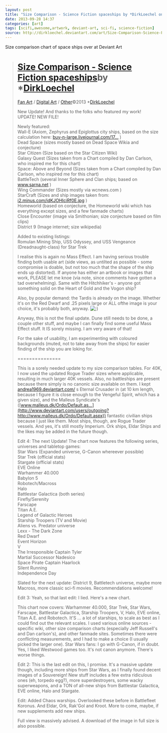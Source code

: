 ```yaml
---
layout: post
title: "Size Comparison - Science Fiction spaceships by *DirkLoechel on deviantART"
date: 2013-09-28 14:37
categories: [art]
tags: [scifi,awesome,artwork, deviant-art, sci-fi, science-fiction]
source: http://dirkloechel.deviantart.com/art/Size-Comparison-Science-Fiction-spaceships-398790051
---
```

Size comparison chart of space ships over at Deviant Art

> [Size Comparison - Science Fiction spaceships](http://dirkloechel.deviantart.com/art/Size-Comparison-Science-Fiction-spaceships-398790051)by \*[DirkLoechel](http://dirkloechel.deviantart.com/)
> ================================================================================================================================================================================================
> 
> [Fan Art](http://www.deviantart.com/fanart/) / [Digital Art](http://www.deviantart.com/fanart/digital/) / [Other](http://www.deviantart.com/fanart/digital/other/)©2013 \*[DirkLoechel](http://dirkloechel.deviantart.com/)
> 
> New Update! And thanks to the folks who featured my work!  
> UPDATE! NEW FILE!  
>   
> Newly featured:   
> Wall-E (Axiom, Zephyrus and Epiglottus city ships, based on the size calculation here: [buy-n-large.livejournal.com/17…](http://www.deviantart.com/users/outgoing?http://buy-n-large.livejournal.com/179668.html) )  
> Dead Space (sizes mostly based on Dead Space Wikia and conjecture)  
> Star Citizen (Size based on the Star Citizen Wiki)  
> Galaxy Quest (Sizes taken from a Chart compiled by Dan Carlson, who inspired me for this chart)  
> Space: Above and Beyond (Sizes taken from a Chart compiled by Dan Carlson, who inspired me for this chart)  
> BattleTech (several Inner Sphere and Clan ships; based on www.sarna.net )  
> Wing Commander (Sizes mostly via wcnews.com )  
> StarCraft (Sizes and ship images taken from: [i2.minus.com/idKJOHIciRf0E.jpg](http://www.deviantart.com/users/outgoing?http://i2.minus.com/idKJOHIciRf0E.jpg) )  
> Homeworld (based on conjecture, the Homeworld wiki which has everything except sizes, and a few fanmade charts)  
> Close Encounter (image via Smithonian; size conjecture based on film clips)  
> District 9 (Image internet; size wikipedia)  
>   
> Added to existing listings:   
> Romulan Mining Ship, USS Odyssey, and USS Vengeance (Dreadnaught-class) for Star Trek  
>   
> I realise this is again no Mass Effect. I am having serious trouble finding both usable art (side views, as untilted as possible - some compromise is doable, but not too much that the shape of the ship ends up distorted). If anyone has either an artbook or images that work, PLEASE let me knoe (via note, since comments have gotten a tad overwhelming). Same with the Hitchhiker's - anyone got something solid on the Heart of Gold and the Vogon ship?   
>   
> Also, by popular demand: the Tardis is already on the image. Whether it's on the Red Dwarf and .25 pixels large or ALL ofthe image is your choice, it's probably both, anyway. ![;)](http://e.deviantart.net/emoticons/w/wink.gif ";) (Wink)")  
>   
> Anyway, this is not the final update. Dune still needs to be done, a couple other stuff, and maybe I can finally find some useful Mass Effect stuff. It IS sorely missing. I am very aware of that!  
>   
> For the sake of usability, I am experimenting with coloured backgrounds (muted, not to take away from the ships) for easier finding of the ship you are loking for.   
>   
> ===============  
>   
> This is a sorely needed update to my size comparison tables. For 40K, I now used the updated Rogue Trader sizes where applicable, resulting in much larger 40K vessels. Also, no battleships are present because there simply is no canonic size available on them. I kept [andrea1969.deviantart.com/](http://andrea1969.deviantart.com/) s Eternal Crusader in (at 10 km length, because I figure it is close enough to the Vengeful Spirit, which has a given size), and the Malleus Syndicate's ([www.malleus.dk/Ordo/Default.as…](http://www.deviantart.com/users/outgoing?http://www.malleus.dk/Ordo/Default.aspx)) fantastic civilian ships because I just like them. Most ships, though, are Rogue Trader vessels. And yes, it's still mostly Imperium. Ork ships, Eldar Ships and the likes may be added in the future though.  
>   
> Edit 4: The next Update! The chart now features the following series, universes and tabletop games:   
> Star Wars (Expanded universe, G-Canon whereever possible)  
> Star Trek (official stats)  
> Stargate (official stats)  
> EVE Online  
> Warhammer 40.000  
> Babylon 5  
> Robotech/Macross   
> Halo  
> Battlestar Galactica (both series)  
> Firefly/Serenity  
> Farscape  
> Titan A.E.  
> Legend of Galactic Heroes  
> Starship Troopers (TV and Movie)  
> Aliens vs. Predator universe  
> Lexx - The Dark Zone  
> Red Dwarf  
> Event Horizon  
> V  
> The Irresponsible Captain Tyler  
> Martial Successor Nadesico  
> Space Pirate Captain Haarlock  
> Silent Running  
> Independence Day  
>   
> Slated for the next update: District 9, Battletech universe, maybe more Macross, more classic sci-fi movies. Recommendations welcome!   
>   
> Edit 3: Yeah, so that last edit: I lied. Here's a new chart.   
>   
> This chart now covers: Warhammer 40.000, Star Trek, Star Wars, Farscape, Battlestar Galactica, Starship Troopers, V, Halo, EVE online, Titan A.E. and Robotech. It'S ... a lot of starships, to scale as best as I could find out the relevant scales. I used various online sources - specific wiki, other size comparison charts (especially Jeff Russell's and Dan carlson's), and other fanmade sites. Sometimes there were conflicting measurements, and I had to make a choice (I usually picked the larger one). Star Wars fans: I go with G-Canon, if in doubt. Yes, I liked Westwood games too. It's not canon anymore. There's worse things.   
>   
> Edit 2: This is the last edit on this, I promise. It's a massive update though, including more ships from Star Wars, as I finally found decent images of a Souvereign! New stuff includes a few extra ridiculous ones (eh, torpedo egg?), more superdestroyers, some wacky superweapons, and a TON of all-new ships from Battlestar Galactica, EVE online, Halo and Stargate.   
>   
> Edit: Added Chaos warships. Overlooked these before in Battlefleet Koronus. And Eldar, Ork, Rak'Gol and Kroot. More to come, maybe, if new supplements add new ships.  
>   
>   
> Full view is massively advised. A download of the image in full size is also possible.
